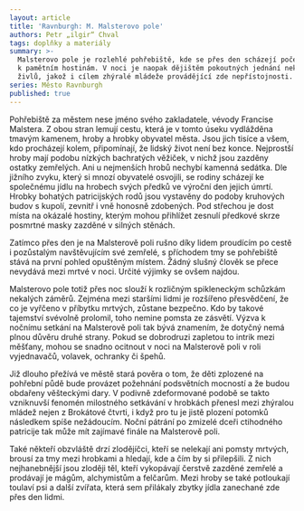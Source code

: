 ```yaml
---
layout: article
title: 'Ravnburgh: M. Malsterovo pole'
authors: Petr „ilgir“ Chval
tags: doplňky a materiály
summary: >-
  Malsterovo pole je rozlehlé pohřebiště, kde se přes den scházejí počestní lidé
  k pamětním hostinám. V noci je naopak dějištěm pokoutných jednání nekalých
  živlů, jakož i cílem zhýralé mládeže provádějící zde nepřístojnosti.
series: Město Ravnburgh
published: true
---
```


Pohřebiště za městem nese jméno svého zakladatele, vévody Francise Malstera. Z obou stran lemují cestu, která je v tomto úseku vydlážděna tmavým kamenem, hroby a hrobky obyvatel města. Jsou jich tisíce a všem, kdo procházejí kolem, připomínají, že lidský život není bez konce. Nejprostší hroby mají podobu nízkých bachratých věžiček, v nichž jsou zazděny ostatky zemřelých. Ani u nejmenších hrobů nechybí kamenná sedátka. Dle jižního zvyku, který si mnozí obyvatelé osvojili, se rodiny scházejí ke společnému jídlu na hrobech svých předků ve výroční den jejich úmrtí. Hrobky bohatých patricijských rodů jsou vystavěny do podoby kruhových budov s kupolí, zevnitř i vně honosně zdobených. Pod střechou je dost místa na okázalé hostiny, kterým mohou přihlížet zesnulí předkové skrze posmrtné masky zazděné v silných stěnách.

Zatímco přes den je na Malsterově poli rušno díky lidem proudícím po cestě i pozůstalým navštěvujícím své zemřelé, s příchodem tmy se pohřebiště stává na první pohled opuštěným místem. Žádný slušný člověk se přece nevydává mezi mrtvé v noci. Určité výjimky se ovšem najdou.

Malsterovo pole totiž přes noc slouží k rozličným spikleneckým schůzkám nekalých záměrů. Zejména mezi staršími lidmi je rozšířeno přesvědčení, že co je vyřčeno v příbytku mrtvých, zůstane bezpečno. Kdo by takové tajemství svévolně prolomil, toho nemine pomsta ze zásvětí. Výzva k nočnímu setkání na Malsterově poli tak bývá znamením, že dotyčný nemá plnou důvěru druhé strany. Pokud se dobrodruzi zapletou to intrik mezi měšťany, mohou se snadno ocitnout v noci na Malsterově poli v roli vyjednavačů, volavek, ochranky či špehů.

Již dlouho přežívá ve městě stará pověra o tom, že děti zplozené na pohřební půdě bude provázet požehnání podsvětních mocností a že budou obdařeny věšteckými dary. V podivně zdeformované podobě se takto vzniknuvší fenomén milostného setkávání v hrobkách pře­nesl mezi zhýralou mládež nejen z Brokátové čtvrti, i když pro tu je jistě plození potomků následkem spíše nežádoucím. Noční pátrání po zmizelé dceři ctihodného patricije tak může mít zajímavé finále na Malsterově poli.

Také někteří obzvláště drzí zlodějíčci, kteří se nelekají ani pomsty mrtvých, brousí za tmy mezi hrobkami a hledají, kde a čím by si přilepšili. Z nich nejhanebnější jsou zloději těl, kteří vykopávají čerstvě zazděné zemřelé a prodávají je mágům, alchymistům a felčarům. Mezi hroby se také potloukají toulaví psi a další zvířata, která sem přilákaly zbytky jídla zanechané zde přes den lidmi.
